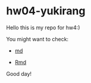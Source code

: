 # hw04-yukirang

Hello this is my repo for hw4:)

You might want to check:

* [md](https://github.com/STAT545-UBC-students/hw04-yukirang/blob/master/hw04-gapminder.md)

* [Rmd](https://github.com/STAT545-UBC-students/hw04-yukirang/blob/master/hw04-gapminder.Rmd)

Good day!
